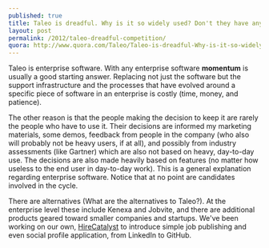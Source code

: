 ```yaml
---
published: true
title: Taleo is dreadful. Why is it so widely used? Don't they have any competition?
layout: post
permalink: /2012/taleo-dreadful-competition/
quora: http://www.quora.com/Taleo/Taleo-is-dreadful-Why-is-it-so-widely-used-Dont-they-have-any-competition/answer/Ben-Lopatin
---
```


Taleo is enterprise software. With any enterprise software **momentum**
is usually a good starting answer. Replacing not just the software but
the support infrastructure and the processes that have evolved around a
specific piece of software in an enterprise is costly (time, money, and
patience).

The other reason is that the people making the decision to keep it are
rarely the people who have to use it. Their decisions are informed my
marketing materials, some demos, feedback from people in the company
(who also will probably not be heavy users, if at all), and possibly
from industry assessments (like Gartner) which are also not based on
heavy, day-to-day use. The decisions are also made heavily based on
features (no matter how useless to the end user in day-to-day work).
This is a general explanation regarding enterprise software. Notice that
at no point are candidates involved in the cycle.

There are alternatives (What are the alternatives to Taleo?). At the
enterprise level these include Kenexa and Jobvite, and there are
additional products geared toward smaller companies and startups. We've
been working on our own, [HireCatalyst](http://hirecatalyst.com/) to
introduce simple job publishing and even social profile application,
from LinkedIn to GitHub.
